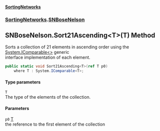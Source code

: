 #### [SortingNetworks](index.md 'index')
### [SortingNetworks](SortingNetworks.md 'SortingNetworks').[SNBoseNelson](SortingNetworks_SNBoseNelson.md 'SortingNetworks.SNBoseNelson')
## SNBoseNelson.Sort21Ascending&lt;T&gt;(T) Method
Sorts a collection of 21 elements in ascending order using the [System.IComparable&lt;&gt;](https://docs.microsoft.com/en-us/dotnet/api/System.IComparable-1 'System.IComparable`1') generic  
interface implementation of each element.  
```csharp
public static void Sort21Ascending<T>(ref T p0)
    where T : System.IComparable<T>;
```
#### Type parameters
<a name='SortingNetworks_SNBoseNelson_Sort21Ascending_T_(T)_T'></a>
`T`  
The type of the elements of the collection.
  
#### Parameters
<a name='SortingNetworks_SNBoseNelson_Sort21Ascending_T_(T)_p0'></a>
`p0` [T](SortingNetworks_SNBoseNelson_Sort21Ascending_T_(T).md#SortingNetworks_SNBoseNelson_Sort21Ascending_T_(T)_T 'SortingNetworks.SNBoseNelson.Sort21Ascending&lt;T&gt;(T).T')  
the reference to the first element of the collection
  

